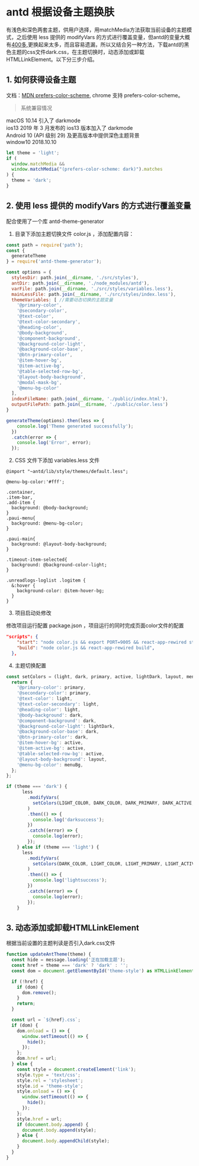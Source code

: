 # antd 根据设备主题换肤

有浅色和深色两套主题，供用户选择，用matchMedia方法获取当前设备的主题模式，之后使用 less 提供的 modifyVars 的方式进行覆盖变量，但antd的变量大概有[400多](https://github.com/ant-design/ant-design/blob/master/components/style/themes/default.less),更换起来太多，而且容易遗漏，所以又结合另一种方法，下载antd的黑色主题的css文件dark.css，在主题切换时，动态添加或卸载HTMLLinkElement。以下分三步介绍。

## 1. 如何获得设备主题

文档：[MDN prefers-color-scheme](https://developer.mozilla.org/en-US/docs/Web/CSS/@media/prefers-color-scheme), chrome 支持 prefers-color-scheme。

> 系统兼容情况

macOS 10.14 引入了 darkmode  
ios13 2019 年 3 月发布的 ios13 版本加入了 darkmode  
Android 10 (API 级别 29) 及更高版本中提供深色主题背景  
window10 2018.10.10  

```js
let theme = 'light';
if (
  window.matchMedia &&
  window.matchMedia("(prefers-color-scheme: dark)").matches
) {
  theme = 'dark';
}
```

## 2. 使用 less 提供的 modifyVars 的方式进行覆盖变量

配合使用了一个库 antd-theme-generator

1. 目录下添加主题切换文件 color.js ，添加配置内容：

```js
const path = require('path');
const {
  generateTheme
} = require('antd-theme-generator');

const options = {
  stylesDir: path.join(__dirname, './src/styles'),
  antDir: path.join(__dirname, './node_modules/antd'),
  varFile: path.join(__dirname, './src/styles/variables.less'),
  mainLessFile: path.join(__dirname, './src/styles/index.less'),
  themeVariables: [ //需要动态切换的主题变量
    '@primary-color',
    '@secondary-color',
    '@text-color',
    '@text-color-secondary',
    '@heading-color',
    '@body-background',
    '@component-background',
    '@background-color-light',
    '@background-color-base',
    '@btn-primary-color',
    '@item-hover-bg',
    '@item-active-bg',
    '@table-selected-row-bg',
    '@layout-body-background',
    '@modal-mask-bg',
    '@menu-bg-color'
  ],
  indexFileName: path.join(__dirname, './public/index.html'),
  outputFilePath: path.join(__dirname, './public/color.less')
}

generateTheme(options).then(less => {
    console.log('Theme generated successfully');
  })
  .catch(error => {
    console.log('Error', error);
  });
```

2. CSS 文件下添加 variables.less 文件  

```less
@import "~antd/lib/style/themes/default.less";

@menu-bg-color:'#fff';

.container,
.item-bar,
.add-item {
  background: @body-background;
}
.paui-menu{
  background: @menu-bg-color;
}

.paui-main{
  background: @layout-body-background;
}

.timeout-item-selected{
  background: @background-color-light;
}

.unreadlogs-loglist .logitem {
  &:hover {
    background-color: @item-hover-bg;
  }
}
```

3. 项目启动处修改  

修改项目运行配置 package.json ，项目运行的同时完成页面color文件的配置  

```json
"scripts": {
    "start": "node color.js && export PORT=9005 && react-app-rewired start --verbose",
    "build": "node color.js && react-app-rewired build",
  },
```

4. 主题切换配置

```js
const setColors = (light, dark, primary, active, lightDark, layout, menuBg) => {
  return {
    '@primary-color': primary,
    '@secondary-color': primary,
    '@text-color': light,
    '@text-color-secondary': light,
    '@heading-color': light,
    '@body-background': dark,
    '@component-background': dark,
    '@background-color-light': lightDark,
    '@background-color-base': dark,
    '@btn-primary-color': dark,
    '@item-hover-bg': active,
    '@item-active-bg': active,
    '@table-selected-row-bg': active,
    '@layout-body-background': layout,
    '@menu-bg-color': menuBg,
  };
};

if (theme === 'dark') {
      less
        .modifyVars(
          setColors(LIGHT_COLOR, DARK_COLOR, DARK_PRIMARY, DARK_ACTIVE, DARK_LIGHT_DARK, DARK_LAYOUT, DARK_COLOR)
        )
        .then(() => {
          console.log('darksuccess');
        })
        .catch((error) => {
          console.log(error);
        });
    } else if (theme === 'light') {
      less
        .modifyVars(
          setColors(DARK_COLOR, LIGHT_COLOR, LIGHT_PRIMARY, LIGHT_ACTIVE, LIGHT_LIGHT_DARK, LIGHT_LAYOUT, LIGHT_COLOR)
        )
        .then(() => {
          console.log('lightsuccess');
        })
        .catch((error) => {
          console.log(error);
        });
    }
```

## 3. 动态添加或卸载HTMLLinkElement

根据当前设置的主题判读是否引入dark.css文件

```js
function updateAntTheme(theme) {
  const hide = message.loading('正在加载主题');
  const href = theme === 'dark' ? 'dark' : '';
  const dom = document.getElementById('theme-style') as HTMLLinkElement;

  if (!href) {
    if (dom) {
      dom.remove();
    }
    return;
  }

  const url = `${href}.css`;
  if (dom) {
    dom.onload = () => {
      window.setTimeout(() => {
        hide();
      });
    };
    dom.href = url;
  } else {
    const style = document.createElement('link');
    style.type = 'text/css';
    style.rel = 'stylesheet';
    style.id = 'theme-style';
    style.onload = () => {
      window.setTimeout(() => {
        hide();
      });
    };
    style.href = url;
    if (document.body.append) {
      document.body.append(style);
    } else {
      document.body.appendChild(style);
    }
  }
}
```